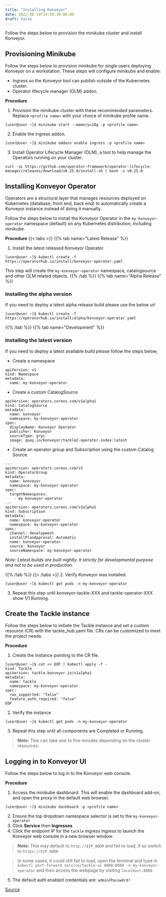 ```yaml
---
title: "Installing Konveyor"
date: 2022-06-14T14:59:30-06:00
draft: false
---
```


Follow the steps below to provision the minikube cluster and install Konveyor.  

## Provisioning Minikube
Follow the steps below to provision minikube for single users deploying Konveyor on a workstation. These steps will configure minikube and enable:
* Ingress so the Konveyor tool can publish outside of the Kubernetes cluster.
* Operator lifecycle manager (OLM) addon. 

**Procedure**
1. Provision the minikube cluster with these recommended parameters. Replace `<profile name>` with your choice of minikube profile name.
```
[user@user ~]$ minikube start --memory=10g -p <profile name>
```
2. Enable the ingress addon.
```
[user@user ~]$ minikube addons enable ingress -p <profile name>
```
3. Install Operator Lifecycle Manager (OLM), a tool to help manage the Operators running on your cluster.
```
curl -sL https://github.com/operator-framework/operator-lifecycle-manager/releases/download/v0.25.0/install.sh | bash -s v0.25.0

```

## Installing Konveyor Operator
Operators are a structural layer that manages resources deployed on Kubernetes (database, front end, back end) to automatically create a Konveyor instance instead of doing it manually.

Follow the steps below to install the Konveyor Operator in the `my-konveyor-operator` namespace (default) on any Kubernetes distribution, including minikube.

**Procedure**
{{< tabs >}}
{{% tab name="Latest Release" %}}
1. Install the latest released Konveyor Operator.
```
[user@user ~]$ kubectl create -f https://operatorhub.io/install/konveyor-operator.yaml
```
This step will create the `my-konveyor-operator` namespace, catalogsource and other OLM related objects.
{{% /tab %}}
{{% tab name="Alpha Release" %}}
### Installing the alpha version

If you need to deploy a latest alpha release build please use the below url

```
[user@user ~]$ kubectl create -f https://operatorhub.io/install/alpha/konveyor-operator.yaml
```
{{% /tab %}}
{{% tab name="Development" %}}
### Installing the latest version

If you need to deploy a latest available build please follow the steps below,
* Create a namespace
```
apiVersion: v1
kind: Namespace
metadata:
  name: my-konveyor-operator
```
* Create a custom CatalogSource
```
apiVersion: operators.coreos.com/v1alpha1
kind: CatalogSource
metadata:
  name: konveyor
  namespace: my-konveyor-operator
spec:
  displayName: Konveyor Operator
  publisher: Konveyor
  sourceType: grpc
  image: quay.io/konveyor/tackle2-operator-index:latest
```

* Create an operator group and Subscription using the custom Catalog Source
```
---
apiVersion: operators.coreos.com/v1
kind: OperatorGroup
metadata:
  name: konveyor
  namespace: my-konveyor-operator
spec:
  targetNamespaces:
    - my-konveyor-operator
---
apiVersion: operators.coreos.com/v1alpha1
kind: Subscription
metadata:
  name: konveyor-operator
  namespace: my-konveyor-operator
spec:
  channel: development
  installPlanApproval: Automatic
  name: konveyor-operator
  source: konveyor
  sourceNamespace: my-konveyor-operator
```

_Note: Latest builds are built nightly. It strictly for developmental purpose and not to be used in production._

{{% /tab %}}
{{< /tabs >}}
2. Verify Konveyor was installed.
```
[user@user ~]$ kubectl get pods -n my-konveyor-operator 
```
3. Repeat this step until konveyor-tackle-XXX and tackle-operator-XXX show 1/1 Running.

## Create the Tackle instance
Follow the steps below to initiate the Tackle instance and set a custom resource (CR) with the tackle_hub.yaml file. CRs can be customized to meet the project needs.

**Procedure**
1. Create the instance pointing to the CR file.
```
[user@user ~]$ cat << EOF | kubectl apply -f -
kind: Tackle
apiVersion: tackle.konveyor.io/v1alpha1
metadata:
  name: tackle
  namespace: my-konveyor-operator
spec:
  rwx_supported: "false"
  feature_auth_required: "false"
EOF
```
2. Verify the instance
```
[user@user ~]$ kubectl get pods -n my-konveyor-operator
```
3. Repeat this step until all components are Completed or Running.

> **Note:** This can take one to five minutes depending on the cluster resources.

## Logging in to Konveyor UI 
Follow the steps below to log in to the Konveyor web console.

**Procedure**
1. Access the minikube dashboard. This will enable the dashboard add-on, and open the proxy in the default web browser.
```
[user@user ~]$ minikube dashboard -p <profile name>
```
2. Ensure the top dropdown namespace selector is set to the `my-konveyor-operator`
3. Click **Service** then **Ingresses**
4. Click the endpoint IP for the `tackle` ingress ingress to launch the Konveyor web console in a new browser window.
> **Note:** This may default to `http://$IP_ADDR` and fail to load, if so switch to `https://$IP_ADDR`

> In some cases, it could still fail to load, open the terminal and type in `kubectl port-forward service/tackle-ui 8080:8080 -n my-konveyor-operator` and then access the webpage by visiting `localhost:8080`
5. The default auth enabled credentials are: `admin`/`Passw0rd!`

[Source](https://github.com/konveyor/konveyor.github.io/blob/main/content/Konveyor/installation.md)
